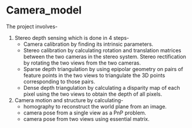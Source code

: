 # Camera_model
The project involves- 
1. Stereo depth sensing which is done in 4 steps-
   - Camera calibration by finding its intrinsic parameters.
   - Stereo calibration by calculating rotation and translation matrices between the two cameras in the stereo system. Stereo rectification by rotating the two views from the two cameras.
   - Sparse depth triangulation by using epipolar geometry on pairs of feature points in the two views to triangulate the 3D points corresponding to those pairs. 
   - Dense depth triangulation by calculating a disparity map of each pixel using the two views to obtain the depth of all pixels.
2. Camera motion and structure by calculating- 
   - homography to reconstruct the world plane from an image.
   - camera pose from a single view as a PnP problem.
   - camera pose from two views using essential matrix.
